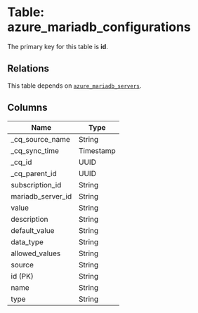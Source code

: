 # Table: azure_mariadb_configurations



The primary key for this table is **id**.

## Relations
This table depends on [`azure_mariadb_servers`](azure_mariadb_servers.md).

## Columns
| Name          | Type          |
| ------------- | ------------- |
|_cq_source_name|String|
|_cq_sync_time|Timestamp|
|_cq_id|UUID|
|_cq_parent_id|UUID|
|subscription_id|String|
|mariadb_server_id|String|
|value|String|
|description|String|
|default_value|String|
|data_type|String|
|allowed_values|String|
|source|String|
|id (PK)|String|
|name|String|
|type|String|